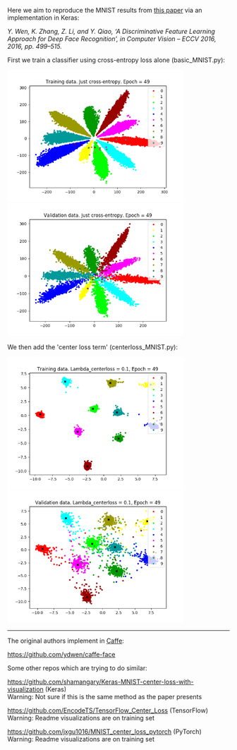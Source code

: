 Here we aim to reproduce the MNIST results from [this paper](https://ydwen.github.io/papers/WenECCV16.pdf) via an implementation in Keras:

*Y. Wen, K. Zhang, Z. Li, and Y. Qiao, ‘A Discriminative Feature Learning Approach for Deep Face Recognition’, in Computer Vision – ECCV 2016, 2016, pp. 499–515.*

First we train a classifier using cross-entropy loss alone (basic_MNIST.py):

<img src='./readme_figs/basic-train.png' width='400px'/> <img src='./readme_figs/basic-val.png' width='400px'/>


We then add the 'center loss term' (centerloss_MNIST.py):

<img src='./readme_figs/l0.1-train.png' width='400px'/> <img src='./readme_figs/l0.1-val.png' width='400px'/>


---

The original authors implement in [Caffe](http://caffe.berkeleyvision.org/):

https://github.com/ydwen/caffe-face

Some other repos which are trying to do similar:

https://github.com/shamangary/Keras-MNIST-center-loss-with-visualization (Keras) <br />
Warning: Not sure if this is the same method as the paper presents

https://github.com/EncodeTS/TensorFlow_Center_Loss (TensorFlow) <br />
Warning: Readme visualizations are on training set

https://github.com/jxgu1016/MNIST_center_loss_pytorch (PyTorch) <br />
Warning: Readme visualizations are on training set